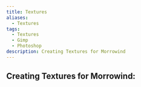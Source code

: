 ```yaml
---
title: Textures
aliases:
  - Textures
tags:
  - Textures
  - Gimp
  - Photoshop
description: Creating Textures for Morrowind
---
```

## Creating Textures for Morrowind: